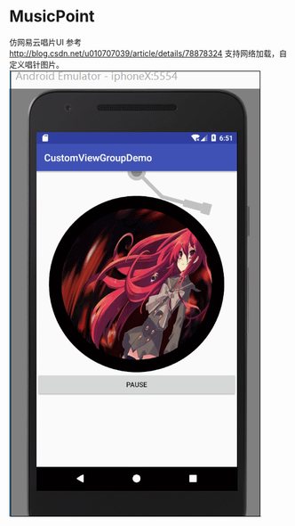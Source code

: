 # MusicPoint
仿网易云唱片UI
参考 http://blog.csdn.net/u010707039/article/details/78878324
支持网络加载，自定义唱针图片。
![image](https://github.com/LiuStangMing/MusicPoint/blob/master/app/src/main/res/drawable/gif.gif)

